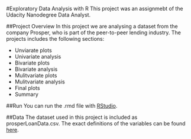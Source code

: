 
#Exploratory Data Analysis with R
This project was an assignmebt of the Udacity Nanodegree Data Analyst.

##Project Overview
In this project we are analysing a dataset from the company Prosper, who is part of the peer-to-peer lending industry.
The projects includes the following sections:

- Unviarate plots
- Univariate analysis
- Bivariate plots
- Bivariate analysis
- Mulitvariate plots
- Mulitvariate analysis
- Final plots
- Summary

##Run
You can run the .rmd file with [RStudio](https://www.rstudio.com/).

##Data
The dataset used in this project is included as prosperLoanData.csv. 
The exact definitions of the variables can be found [here](https://www.prosper.com/Downloads/Services/Documentation/ProsperDataExport_Details.html).

